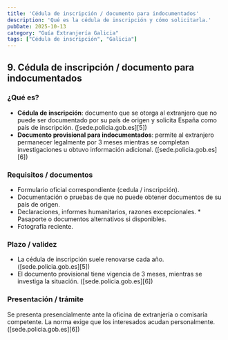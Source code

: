 ```yaml
---
title: 'Cédula de inscripción / documento para indocumentados'
description: 'Qué es la cédula de inscripción y cómo solicitarla.'
pubDate: 2025-10-13
category: "Guía Extranjería Galicia"
tags: ["Cédula de inscripción", "Galicia"]
---
```


## 9. Cédula de inscripción / documento para indocumentados 

### ¿Qué es? 
* **Cédula de inscripción**: documento que se otorga al extranjero que no puede ser documentado por su país de origen y solicita España como país de inscripción. ([sede.policia.gob.es][5]) 
* **Documento provisional para indocumentados**: permite al extranjero permanecer legalmente por 3 meses mientras se completan investigaciones u obtuvo información adicional. ([sede.policia.gob.es][6])

 ### Requisitos / documentos 
 * Formulario oficial correspondiente (cedula / inscripción).
 * Documentación o pruebas de que no puede obtener documentos de su país de origen. 
 * Declaraciones, informes humanitarios, razones excepcionales. * Pasaporte o documentos alternativos si disponibles. 
 * Fotografía reciente.
 
 ### Plazo / validez 
 * La cédula de inscripción suele renovarse cada año. ([sede.policia.gob.es][5]) 
 * El documento provisional tiene vigencia de 3 meses, mientras se investiga la situación. ([sede.policia.gob.es][6]) 
 
 ### Presentación / trámite 
 Se presenta presencialmente ante la oficina de extranjería o comisaría competente. La norma exige que los interesados acudan personalmente. ([sede.policia.gob.es][6])